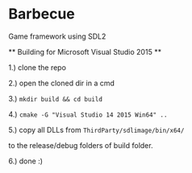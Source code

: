 # Barbecue
Game framework using SDL2

** Building for Microsoft Visual Studio 2015 **

1.) clone the repo

2.) open the cloned dir in a cmd

3.) `mkdir build && cd build`

4.) `cmake -G "Visual Studio 14 2015 Win64" ..`

5.) copy all DLLs from `ThirdParty/sdlimage/bin/x64/`

to the release/debug folders of build folder.

6.) done :)
